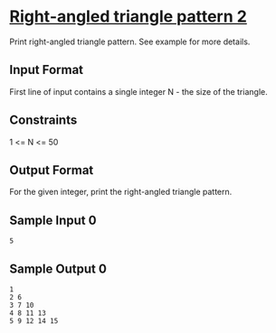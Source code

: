 # [Right-angled triangle pattern 2](https://www.hackerrank.com/contests/smart-interviews-basic/challenges/si-basic-right-angled-triangle-pattern-2/problem)

Print right-angled triangle pattern. See example for more details.

## Input Format

First line of input contains a single integer N - the size of the triangle.

## Constraints

1 <= N <= 50

## Output Format

For the given integer, print the right-angled triangle pattern.

## Sample Input 0
```
5
```
## Sample Output 0
```
1
2 6
3 7 10
4 8 11 13
5 9 12 14 15
```